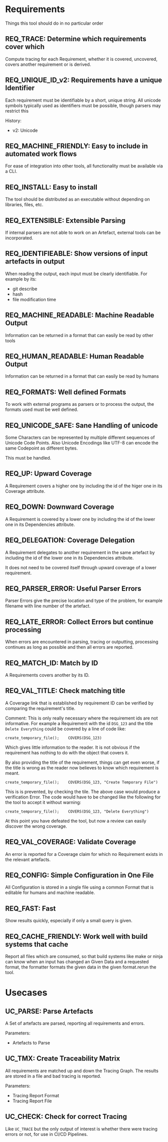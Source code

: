 # Requirements

Things this tool should do in no particular order

## REQ_TRACE: Determine which requirements cover which

Compute tracing for each Requirement, whether it is covered, uncovered, covers
another requirement or is derived.

## REQ_UNIQUE_ID_v2: Requirements have a unique Identifier

Each requirement must be identifiable by a short, unique string.
All unicode symbols typically used as identifiers must be possible,
though parsers may restrict this

History:
*   v2: Unicode

## REQ_MACHINE_FRIENDLY: Easy to include in automated work flows

For ease of integration into other tools, all functionality must be available via a CLI.

## REQ_INSTALL: Easy to install

The tool should be distributed as an executable without depending on
libraries, files, etc.

## REQ_EXTENSIBLE: Extensible Parsing

If internal parsers are not able to work on an Artefact, external tools can be
incorporated.

## REQ_IDENTIFIEABLE: Show versions of input artefacts in output

When reading the output, each input must be clearly identifiable.
For example by its:
*   git describe
*   hash
*   file modification time

## REQ_MACHINE_READABLE: Machine Readable Output

Information can be returned in a format that can easily be read by other tools

## REQ_HUMAN_READABLE: Human Readable Output

Information can be returned in a format that can easily be read by humans

## REQ_FORMATS: Well defined Formats

To work with external programs as parsers or to process the output, the formats used must be well
defined.

## REQ_UNICODE_SAFE: Sane Handling of unicode

Some Characters can be represented by multiple different sequences of Unicode
Code Points. Also Unicode Encodings like UTF-8 can encode the same Codepoint
as different bytes.

This must be handled.

## REQ_UP: Upward Coverage

A Requirement covers a higher one by including the id of the higer one in its
Coverage attribute.

## REQ_DOWN: Downward Coverage


A Requirement is covered by a lower one by including the id of the lower one in
its Dependencies attribute.

## REQ_DELEGATION: Coverage Delegation

A Requirement delegates to another requirement in the same artefact by including
the id of the lower one in its Dependencies attribute.

It does not need to be covered itself through upward coverage of a lower
requirement.

## REQ_PARSER_ERROR: Useful Parser Errors

Parser Errors give the precise location and type of the problem, for example filename with
line number of the artefact.

## REQ_LATE_ERROR: Collect Errors but continue processing

When errors are encountered in parsing, tracing or outputting, processing
continues as long as possible and then all errors are reported.

## REQ_MATCH_ID: Match by ID

A Requirements covers another by its ID.

## REQ_VAL_TITLE: Check matching title

A Coverage link that is established by requirement ID can be verified by
comparing the requirement's title.

Comment:
This is only really necessary where the requirement ids are not informative.
For example a Requirement with the id `DSG_123` and the title `Delete Everything`
could be covered by a line of code like:

    create_temporary_file();    COVERS(DSG_123)

Which gives little information to the reader. It is not obvious if the
requirement has nothing to do with the object that covers it.

By also providing the title of the requirement, things can get even worse, if
the title is wrong as the reader now believes to know which requirement is
meant.

    create_temporary_file();    COVERS(DSG_123, "Create Temporary File")

This is is prevented, by checking the tile. The above case would produce
a verification Error. The code would have to be changed like the following for
the tool to accept it without warning:

    create_temporary_file();    COVERS(DSG_123, "Delete Everything")

At this point you have defeated the tool, but now a review can easily discover
the wrong coverage.


## REQ_VAL_COVERAGE: Validate Coverage

An error is reported for a Coverage claim for which no Requirement exists in the
relevant artefacts.


##  REQ_CONFIG: Simple Configuration in One File

All Configuration is stored in a single file using a common Format that is
editable for humans and machine readable.

## REQ_FAST: Fast

Show results quickly, especially if only a small query is given.

## REQ_CACHE_FRIENDLY: Work well with build systems that cache

Report all files which are consumed, so that build systems like make or
ninja can know when an input has changed an Given Data and a requested format, the formatter formats the given data in the
given format.rerun the tool.

# Usecases

## UC_PARSE: Parse Artefacts

A Set of artefacts are parsed, reporting all requirements and errors.

Parameters:
*   Artefacts to Parse

## UC_TMX: Create Traceability Matrix

All requirements are matched up and down the Tracing Graph. The results are
stored in a file and bad tracing is reported.

Parameters:
*   Tracing Report Format
*   Tracing Report File

## UC_CHECK: Check for correct Tracing

Like `UC_TRACE` but the only output of interest is whether there were tracing errors or not,
for use in CI/CD Pipelines.
